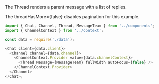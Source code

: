 The Thread renders a parent message with a list of replies.

The threadHasMore={false} disables pagination for this example.

```js
import { Chat, Channel, Thread, MessageTeam } from '../components';
import { ChannelContext } from '../context';

const data = require('./data');

<Chat client={data.client}>
  <Channel channel={data.channel}>
    <ChannelContext.Provider value={data.channelContext}>
      <Thread Message={MessageTeam} fullWidth autoFocus={false} />
    </ChannelContext.Provider>
  </Channel>
</Chat>;
```
